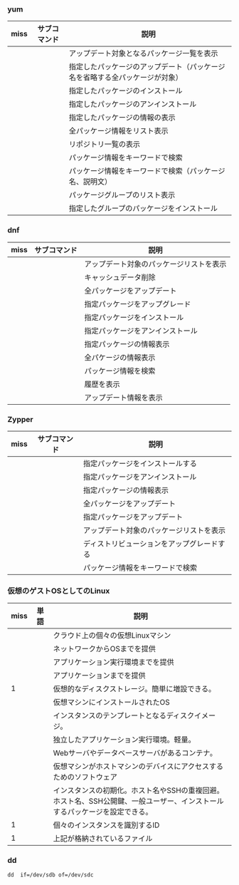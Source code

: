 ### yum

| miss | サブコマンド | 説明                                     |
| ---- | ------ | -------------------------------------- |
|      |        | アップデート対象となるパッケージ一覧を表示                  |
|      |        | 指定したパッケージのアップデート（パッケージ名を省略する全パッケージが対象） |
|      |        | 指定したパッケージのインストール                       |
|      |        | 指定したパッケージのアンインストール                     |
|      |        | 指定したパッケージの情報の表示                        |
|      |        | 全パッケージ情報をリスト表示                         |
|      |        | リポジトリ一覧の表示                             |
|      |        | パッケージ情報をキーワードで検索                       |
|      |        | パッケージ情報をキーワードで検索（パッケージ名、説明文）           |
|      |        | パッケージグループのリスト表示                        |
|      |        | 指定したグループのパッケージをインストール                  |

### dnf


| miss | サブコマンド | 説明                   |
| ---- | ------ | -------------------- |
|      |        | アップデート対象のパッケージリストを表示 |
|      |        | キャッシュデータ削除           |
|      |        | 全パッケージをアップデート        |
|      |        | 指定パッケージをアップグレード      |
|      |        | 指定パッケージをインストール       |
|      |        | 指定パッケージをアンインストール     |
|      |        | 指定パッケージの情報表示         |
|      |        | 全パケージの情報表示           |
|      |        | パッケージ情報を検索           |
|      |        | 履歴を表示                |
|      |        | アップデート情報を表示          |

### Zypper


| miss | サブコマンド | 説明                    |
| ---- | ------ | --------------------- |
|      |        | 指定パッケージをインストールする      |
|      |        | 指定パッケージをアンインストール      |
|      |        | 指定パッケージの情報表示          |
|      |        | 全パッケージをアップデート         |
|      |        | 指定パッケージをアップデート        |
|      |        | アップデート対象のパッケージリストを表示  |
|      |        | ディストリビューションをアップグレードする |
|      |        | パッケージ情報をキーワードで検索      |

### 仮想のゲストOSとしてのLinux

| miss | 単語  | 説明                                                                   |
| ---- | --- | -------------------------------------------------------------------- |
|      |     | クラウド上の個々の仮想Linuxマシン                                                  |
|      |     | ネットワークからOSまでを提供                                                      |
|      |     | アプリケーション実行環境までを提供                                                    |
|      |     | アプリケーションまでを提供                                                        |
| 1    |     | 仮想的なディスクストレージ。簡単に増設できる。                                              |
|      |     | 仮想マシンにインストールされたOS                                                    |
|      |     | インスタンスのテンプレートとなるディスクイメージ。                                            |
|      |     | 独立したアプリケーション実行環境。軽量。                                                 |
|      |     | Webサーバやデータベースサーバがあるコンテナ。                                             |
|      |     | 仮想マシンがホストマシンのデバイスにアクセスするためのソフトウェア                                    |
|      |     | インスタンスの初期化。ホスト名やSSHの重複回避。<br>ホスト名、SSH公開鍵、一般ユーザー、インストールするパッケージを設定できる。 |
| 1    |     | 個々のインスタンスを識別するID                                                     |
| 1    |     | 上記が格納されているファイル                                                       |


### dd

`dd  if=/dev/sdb of=/dev/sdc`

